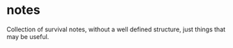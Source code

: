 # notes
Collection of survival notes, without a well defined structure, just things that may be useful.
